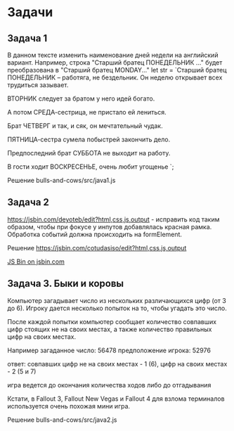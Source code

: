 # Задачи

## Задача 1

В данном тексте изменить наименование дней недели на английский вариант. Например, строка "Старший братец ПОНЕДЕЛЬНИК ..." будет преобразована в "Старший братец MONDAY..."
let str = `Старший братец ПОНЕДЕЛЬНИК –
работяга, не бездельник.
Он неделю открывает
всех трудиться зазывает.

ВТОРНИК следует за братом
у него идей богато.

А потом СРЕДА-сестрица,
не пристало ей лениться.

Брат ЧЕТВЕРГ и так, и сяк,
он мечтательный чудак.

ПЯТНИЦА-сестра сумела
побыстрей закончить дело.

Предпоследний брат СУББОТА
не выходит на работу.

В гости ходит ВОСКРЕСЕНЬЕ,
очень любит угощенье
`;

Решение bulls-and-cows/src/java1.js

## Задача 2

https://jsbin.com/deyoteb/edit?html,css,js,output - исправить код таким образом, чтобы при фокусе у инпутов добавлялась красная рамка. Обработка событий должна происходить на formElement.

Решение https://jsbin.com/cotudasiso/edit?html,css,js,output

<a class="jsbin-embed" href="https://jsbin.com/cotudasiso/embed?html,css,js,output">JS Bin on jsbin.com</a><script src="https://static.jsbin.com/js/embed.min.js?4.1.8"></script>


## Задача 3. Быки и коровы

Компьютер загадывает число из нескольких различающихся цифр (от 3 до 6). Игроку дается несколько попыток на то, чтобы угадать это число.

После каждой попытки компьютер сообщает количество совпавших цифр стоящих не на своих местах, а также количество правильных цифр на своих местах.

Например загаданное число: 56478 предположение игрока: 52976

ответ: совпавших цифр не на своих местах - 1 (6), цифр на своих местах - 2 (5 и 7)

игра ведется до окончания количества ходов либо до отгадывания

Кстати, в Fallout 3, Fallout New Vegas и Fallout 4 для взлома терминалов используется очень похожая мини игра.

Решение bulls-and-cows/src/java2.js
